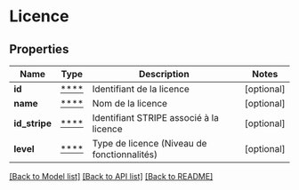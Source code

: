 # Licence

## Properties
Name | Type | Description | Notes
------------ | ------------- | ------------- | -------------
**id** | [****](.md) | Identifiant de la licence | [optional] 
**name** | [****](.md) | Nom de la licence | [optional] 
**id_stripe** | [****](.md) | Identifiant STRIPE associé à la licence | [optional] 
**level** | [****](.md) | Type de licence (Niveau de fonctionnalités) | [optional] 

[[Back to Model list]](../../README.md#documentation-for-models) [[Back to API list]](../../README.md#documentation-for-api-endpoints) [[Back to README]](../../README.md)

